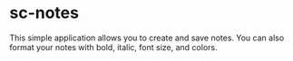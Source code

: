 # sc-notes
This simple application allows you to create and save notes. You can also format your notes with bold, italic, font size, and colors.
